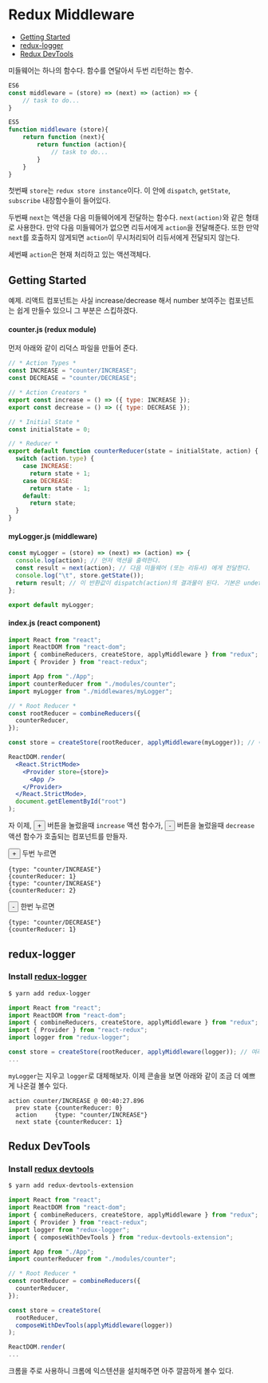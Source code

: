 # Redux Middleware

- [Getting Started](#getting-started)      
- [redux-logger](#redux-logger)    
- [Redux DevTools](#redux-devtools)

미들웨어는 하나의 함수다. 함수를 연달아서 두번 리턴하는 함수.

```javascript
ES6
const middleware = (store) => (next) => (action) => {
    // task to do...
}

ES5
function middleware (store){
    return function (next){
        return function (action){
            // task to do...
        }
    }
}
```
첫번째 `store`는 `redux store instance`이다. 이 안에 `dispatch`, `getState`, `subscribe` 내장함수들이 들어있다.

두번째 `next`는 액션을 다음 미들웨어에게 전달하는 함수다. `next(action)`와 같은 형태로 사용한다. 만약 다음 미들웨어가 없으면 리듀서에게 `action`을 전달해준다. 또한 만약 `next`를 호출하지 않게되면 `action`이 무시처리되어 리듀서에게 전달되지 않는다.

세번째 `action`은 현재 처리하고 있는 액션객체다.

## Getting Started

예제. 리액트 컴포넌트는 사실 increase/decrease 해서 number 보여주는 컴포넌트는 쉽게 만들수 있으니 그 부분은 스킵하겠다.

#### counter.js (redux module)
먼저 아래와 같이 리덕스 파일을 만들어 준다.
```jsx
// * Action Types *
const INCREASE = "counter/INCREASE";
const DECREASE = "counter/DECREASE";

// * Action Creators *
export const increase = () => ({ type: INCREASE });
export const decrease = () => ({ type: DECREASE });

// * Initial State *
const initialState = 0;

// * Reducer *
export default function counterReducer(state = initialState, action) {
  switch (action.type) {
    case INCREASE:
      return state + 1;
    case DECREASE:
      return state - 1;
    default:
      return state;
  }
}
```

#### myLogger.js (middleware)
```jsx
const myLogger = (store) => (next) => (action) => {
  console.log(action); // 먼저 액션을 출력한다.
  const result = next(action); // 다음 미들웨어 (또는 리듀서) 에게 전달한다.
  console.log("\t", store.getState());
  return result; // 이 반환값이 dispatch(action)의 결과물이 된다. 기본은 undefined 다.
};

export default myLogger;
```

#### index.js (react component)
```jsx
import React from "react";
import ReactDOM from "react-dom";
import { combineReducers, createStore, applyMiddleware } from "redux";
import { Provider } from "react-redux";

import App from "./App";
import counterReducer from "./modules/counter";
import myLogger from "./middlewares/myLogger";

// * Root Reducer *
const rootReducer = combineReducers({
  counterReducer,
});

const store = createStore(rootReducer, applyMiddleware(myLogger)); // 여러개의 미들웨어를 받을수 있다.

ReactDOM.render(
  <React.StrictMode>
    <Provider store={store}>
      <App />
    </Provider>
  </React.StrictMode>,
  document.getElementById("root")
);


```

자 이제, <button>+</button> 버튼을 눌렀을때 `increase` 액션 함수가, <button>-</button> 버튼을 눌렀을때 `decrease` 액션 함수가 호출되는 컴포넌트를 만들자.

<button>+</button> 두번 누르면
```
{type: "counter/INCREASE"}
{counterReducer: 1}
{type: "counter/INCREASE"}
{counterReducer: 2}
```
<button>-</button> 한번 누르면
```
{type: "counter/DECREASE"}
{counterReducer: 1}
```

## redux-logger

### Install [redux-logger](https://github.com/LogRocket/redux-logger)
```sh
$ yarn add redux-logger
```

```jsx
import React from "react";
import ReactDOM from "react-dom";
import { combineReducers, createStore, applyMiddleware } from "redux";
import { Provider } from "react-redux";
import logger from "redux-logger";

const store = createStore(rootReducer, applyMiddleware(logger)); // 여러개의 미들웨어를 받을수 있다.
...
```
`myLogger`는 지우고 `logger`로 대체해보자. 이제 콘솔을 보면 아래와 같이 조금 더 예쁘게 나온걸 볼수 있다.
```
action counter/INCREASE @ 00:40:27.896
  prev state {counterReducer: 0}
  action     {type: "counter/INCREASE"}
  next state {counterReducer: 1}
```

## Redux DevTools

### Install [redux devtools](https://github.com/zalmoxisus/redux-devtools-extension)
```sh
$ yarn add redux-devtools-extension
```

```jsx
import React from "react";
import ReactDOM from "react-dom";
import { combineReducers, createStore, applyMiddleware } from "redux";
import { Provider } from "react-redux";
import logger from "redux-logger";
import { composeWithDevTools } from "redux-devtools-extension";

import App from "./App";
import counterReducer from "./modules/counter";

// * Root Reducer *
const rootReducer = combineReducers({
  counterReducer,
});

const store = createStore(
  rootReducer,
  composeWithDevTools(applyMiddleware(logger))
);

ReactDOM.render(
...
```
크롬을 주로 사용하니 크롬에 익스텐션을 설치해주면 아주 깔끔하게 볼수 있다.
